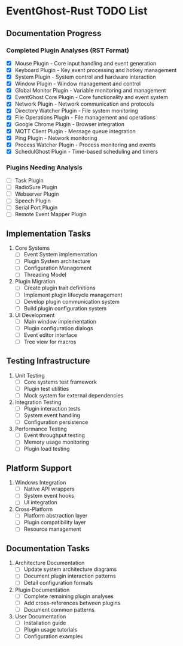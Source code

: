 # EventGhost-Rust TODO List

## Documentation Progress

### Completed Plugin Analyses (RST Format)
- [x] Mouse Plugin - Core input handling and event generation
- [x] Keyboard Plugin - Key event processing and hotkey management
- [x] System Plugin - System control and hardware interaction
- [x] Window Plugin - Window management and control
- [x] Global Monitor Plugin - Variable monitoring and management
- [x] EventGhost Core Plugin - Core functionality and event system
- [x] Network Plugin - Network communication and protocols
- [x] Directory Watcher Plugin - File system monitoring
- [x] File Operations Plugin - File management and operations
- [x] Google Chrome Plugin - Browser integration
- [x] MQTT Client Plugin - Message queue integration
- [x] Ping Plugin - Network monitoring
- [x] Process Watcher Plugin - Process monitoring and events
- [x] SchedulGhost Plugin - Time-based scheduling and timers

### Plugins Needing Analysis
- [ ] Task Plugin
- [ ] RadioSure Plugin
- [ ] Webserver Plugin
- [ ] Speech Plugin
- [ ] Serial Port Plugin
- [ ] Remote Event Mapper Plugin

## Implementation Tasks
1. Core Systems
   - [ ] Event System implementation
   - [ ] Plugin System architecture
   - [ ] Configuration Management
   - [ ] Threading Model

2. Plugin Migration
   - [ ] Create plugin trait definitions
   - [ ] Implement plugin lifecycle management
   - [ ] Develop plugin communication system
   - [ ] Build plugin configuration system

3. UI Development
   - [ ] Main window implementation
   - [ ] Plugin configuration dialogs
   - [ ] Event editor interface
   - [ ] Tree view for macros

## Testing Infrastructure
1. Unit Testing
   - [ ] Core systems test framework
   - [ ] Plugin test utilities
   - [ ] Mock system for external dependencies

2. Integration Testing
   - [ ] Plugin interaction tests
   - [ ] System event handling
   - [ ] Configuration persistence

3. Performance Testing
   - [ ] Event throughput testing
   - [ ] Memory usage monitoring
   - [ ] Plugin load testing

## Platform Support
1. Windows Integration
   - [ ] Native API wrappers
   - [ ] System event hooks
   - [ ] UI integration

2. Cross-Platform
   - [ ] Platform abstraction layer
   - [ ] Plugin compatibility layer
   - [ ] Resource management

## Documentation Tasks
1. Architecture Documentation
   - [ ] Update system architecture diagrams
   - [ ] Document plugin interaction patterns
   - [ ] Detail configuration formats

2. Plugin Documentation
   - [ ] Complete remaining plugin analyses
   - [ ] Add cross-references between plugins
   - [ ] Document common patterns

3. User Documentation
   - [ ] Installation guide
   - [ ] Plugin usage tutorials
   - [ ] Configuration examples
